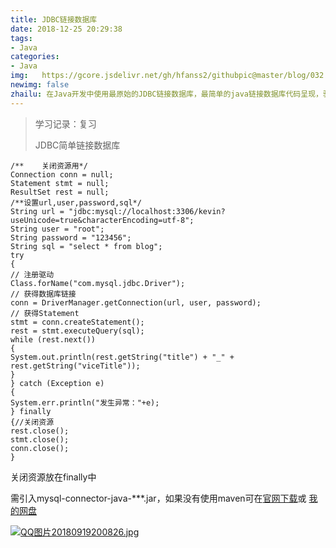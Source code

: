 ```yaml
---
title: JDBC链接数据库
date: 2018-12-25 20:29:38
tags: 
- Java
categories: 
- Java
img:   https://gcore.jsdelivr.net/gh/hfanss2/githubpic@master/blog/032.jpg
newimg: false
zhailu: 在Java开发中使用最原始的JDBC链接数据库，最简单的java链接数据库代码呈现，驱动-获得链接-获得Statement-链接-获取
---
```

> 学习记录：复习
>
> JDBC简单链接数据库

```
/**    关闭资源用*/
Connection conn = null;
Statement stmt = null;
ResultSet rest = null;
/**设置url,user,password,sql*/
String url = "jdbc:mysql://localhost:3306/kevin?useUnicode=true&characterEncoding=utf-8";
String user = "root";
String password = "123456";
String sql = "select * from blog";
try
{
// 注册驱动
Class.forName("com.mysql.jdbc.Driver");
// 获得数据库链接
conn = DriverManager.getConnection(url, user, password);
// 获得Statement
stmt = conn.createStatement();
rest = stmt.executeQuery(sql);
while (rest.next())
{
System.out.println(rest.getString("title") + "_" + rest.getString("viceTitle"));
}
} catch (Exception e)
{
System.err.println("发生异常："+e);
} finally
{//关闭资源
rest.close();
stmt.close();
conn.close();
}
```

关闭资源放在finally中

需引入mysql-connector-java-***.jar，如果没有使用maven可在[官网下载](https://cdn.mysql.com//Downloads/Connector-J/mysql-connector-java-5.1.47.zip)或 [我的网盘](https://pan.baidu.com/s/1_xQ_KfLhJ7skTJDfK5V8vg#list/path=%2Fjava%2Fmysql&parentPath=%2Fjava)

[![QQ图片20180919200826.jpg](https://gcore.jsdelivr.net/gh/hfanss2/githubpic@master/blog/033.jpg)](javascript:void(0);)
